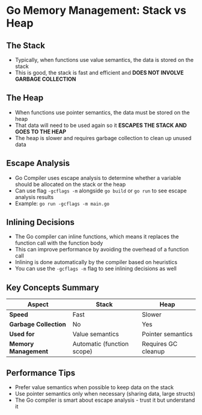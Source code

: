 # Go Memory Management: Stack vs Heap

## The Stack
- Typically, when functions use value semantics, the data is stored on the stack
- This is good, the stack is fast and efficient and **DOES NOT INVOLVE GARBAGE COLLECTION**

## The Heap
- When functions use pointer semantics, the data must be stored on the heap
- That data will need to be used again so it **ESCAPES THE STACK AND GOES TO THE HEAP**
- The heap is slower and requires garbage collection to clean up unused data

## Escape Analysis
- Go Compiler uses escape analysis to determine whether a variable should be allocated on the stack or the heap
- Can use flag `-gcflags -m` alongside `go build` or `go run` to see escape analysis results
- Example: `go run -gcflags -m main.go`

## Inlining Decisions
- The Go compiler can inline functions, which means it replaces the function call with the function body
- This can improve performance by avoiding the overhead of a function call
- Inlining is done automatically by the compiler based on heuristics
- You can use the `-gcflags -m` flag to see inlining decisions as well

## Key Concepts Summary

| Aspect | Stack | Heap |
|--------|-------|------|
| **Speed** | Fast | Slower |
| **Garbage Collection** | No | Yes |
| **Used for** | Value semantics | Pointer semantics |
| **Memory Management** | Automatic (function scope) | Requires GC cleanup |

## Performance Tips
- Prefer value semantics when possible to keep data on the stack
- Use pointer semantics only when necessary (sharing data, large structs)
- The Go compiler is smart about escape analysis - trust it but understand it
